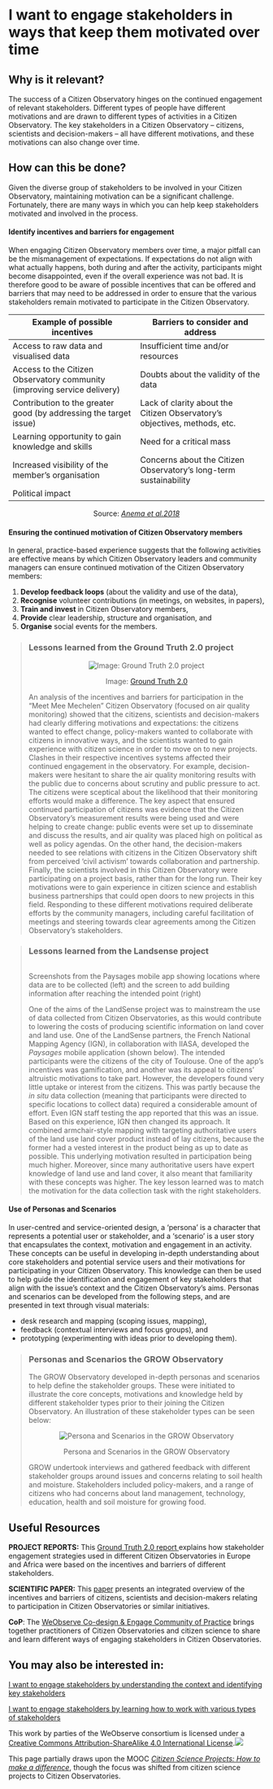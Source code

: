 # I want to engage stakeholders in ways that keep them motivated over time

## Why is it relevant?

The success of a Citizen Observatory hinges on the continued engagement of relevant stakeholders. Different types of people have different motivations and are drawn to different types of activities in a Citizen Observatory. The key stakeholders in a Citizen Observatory – citizens, scientists and decision-makers – all have different motivations, and these motivations can also change over time.

## How can this be done?

Given the diverse group of stakeholders to be involved in your Citizen Observatory, maintaining motivation can be a significant challenge. Fortunately, there are many ways in which you can help keep stakeholders motivated and involved in the process.

#### **Identify incentives and barriers for engagement**

When engaging Citizen Observatory members over time, a major pitfall can be the mismanagement of expectations. If expectations do not align with what actually happens, both during and after the activity, participants might become disappointed, even if the overall experience was not bad. It is therefore good to be aware of possible incentives that can be offered and barriers that may need to be addressed in order to ensure that the various stakeholders remain motivated to participate in the Citizen Observatory.

| Example of possible incentives                                           | Barriers to consider and address                                          |
| ------------------------------------------------------------------------ | ------------------------------------------------------------------------- |
| Access to raw data and visualised data                                   | Insufficient time and/or resources                                        |
| Access to the Citizen Observatory community (improving service delivery) | Doubts about the validity of the data                                     |
| Contribution to the greater good (by addressing the target issue)        | Lack of clarity about the Citizen Observatory’s objectives, methods, etc. |
| Learning opportunity to gain knowledge and skills                        | Need for a critical mass                                                  |
| Increased visibility of the member’s organisation                        | Concerns about the Citizen Observatory’s long-term sustainability         |
| Political impact                                                         |                                                                           |

<p align="center">Source: <a href="https://gt20.eu/wp-content/uploads/2020/06/GT2.0-D1.4-Updated-Engagement-Strategy_final.pdf"><em>Anema et al.2018</em></a></p>

#### **Ensuring the continued motivation of Citizen Observatory members**

In general, practice-based experience suggests that the following activities are effective means by which Citizen Observatory leaders and community managers can ensure continued motivation of the Citizen Observatory members:

1. **Develop feedback loops** (about the validity and use of the data),
2. **Recognise** volunteer contributions (in meetings, on websites, in papers),
3. **Train and invest** in Citizen Observatory members,
4. **Provide** clear leadership, structure and organisation, and
5. **Organise** social events for the members.

> ### Lessons learned from the Ground Truth 2.0 project
>
> <p align="center"><img src="https://www.weobserve.eu/wp-content/uploads/2021/03/Cookbook15.png" alt="Image: Ground Truth 2.0 project" data-size="original"></p>
>
> <p align="center">Image: <a href="https://gt20.eu/wp-content/uploads/2020/06/GT2.0-D1.8-Updated-report-on-incentives-and-barriers-Final-submission.pdf"> Ground Truth 2.0</a></p>
>
> An analysis of the incentives and barriers for participation in the “Meet Mee Mechelen” Citizen Observatory (focused on air quality monitoring) showed that the citizens, scientists and decision-makers had clearly differing motivations and expectations: the citizens wanted to effect change, policy-makers wanted to collaborate with citizens in innovative ways, and the scientists wanted to gain experience with citizen science in order to move on to new projects. Clashes in their respective incentives systems affected their continued engagement in the observatory. For example, decision-makers were hesitant to share the air quality monitoring results with the public due to concerns about scrutiny and public pressure to act. The citizens were sceptical about the likelihood that their monitoring efforts would make a difference. The key aspect that ensured continued participation of citizens was evidence that the Citizen Observatory’s measurement results were being used and were helping to create change: public events were set up to disseminate and discuss the results, and air quality was placed high on political as well as policy agendas. On the other hand, the decision-makers needed to see relations with citizens in the Citizen Observatory shift from perceived ‘civil activism’ towards collaboration and partnership. Finally, the scientists involved in this Citizen Observatory were participating on a project basis, rather than for the long run. Their key motivations were to gain experience in citizen science and establish business partnerships that could open doors to new projects in this field. Responding to these different motivations required deliberate efforts by the community managers, including careful facilitation of meetings and steering towards clear agreements among the Citizen Observatory’s stakeholders.

> ### Lessons learned from the Landsense project
>
> <p align="center"><img src="https://www.weobserve.eu/wp-content/uploads/2021/03/WO-CB-Landsense.png" alt=""></p>
>
> Screenshots from the Paysages mobile app showing locations where data are to be collected (left) and the screen to add building information after reaching the intended point (right)
>
> One of the aims of the LandSense project was to mainstream the use of data collected from Citizen Observatories, as this would contribute to lowering the costs of producing scientific information on land cover and land use. One of the LandSense partners, the French National Mapping Agency (IGN), in collaboration with IIASA, developed the _Paysages_ mobile application (shown below). The intended participants were the citizens of the city of Toulouse. One of the app’s incentives was gamification, and another was its appeal to citizens’ altruistic motivations to take part. However, the developers found very little uptake or interest from the citizens. This was partly because the _in situ_ data collection (meaning that participants were directed to specific locations to collect data) required a considerable amount of effort. Even IGN staff testing the app reported that this was an issue. Based on this experience, IGN then changed its approach. It combined armchair-style mapping with targeting authoritative users of the land use land cover product instead of lay citizens, because the former had a vested interest in the product being as up to date as possible. This underlying motivation resulted in participation being much higher. Moreover, since many authoritative users have expert knowledge of land use and land cover, it also meant that familiarity with these concepts was higher. The key lesson learned was to match the motivation for the data collection task with the right stakeholders.

#### **Use of Personas and Scenarios**

In user-centred and service-oriented design, a ‘persona’ is a character that represents a potential user or stakeholder, and a ‘scenario’ is a user story that encapsulates the context, motivation and engagement in an activity. These concepts can be useful in developing in-depth understanding about core stakeholders and potential service users and their motivations for participating in your Citizen Observatory. This knowledge can then be used to help guide the identification and engagement of key stakeholders that align with the issue’s context and the Citizen Observatory’s aims. Personas and scenarios can be developed from the following steps, and are presented in text through visual materials:

* desk research and mapping (scoping issues, mapping),
* feedback (contextual interviews and focus groups), and
* prototyping (experimenting with ideas prior to developing them).

> ### Personas and Scenarios the GROW Observatory
>
> The GROW Observatory developed in-depth personas and scenarios to help define the stakeholder groups. These were initiated to illustrate the core concepts, motivations and knowledge held by different stakeholder types prior to their joining the Citizen Observatory. An illustration of these stakeholder types can be seen below:
>
> <p align="center"><img src="https://www.weobserve.eu/wp-content/uploads/2021/03/Persona-and-Scenarios-in-the-GROW-Observatory2-scaled.jpg" alt="Persona and Scenarios in the GROW Observatory" data-size="original"></p>
>
> <p align="center">Persona and Scenarios in the GROW Observatory</p>
>
> GROW undertook interviews and gathered feedback with different stakeholder groups around issues and concerns relating to soil health and moisture. Stakeholders included policy-makers, and a range of citizens who had concerns about land management, technology, education, health and soil moisture for growing food.

## Useful Resources

**PROJECT REPORTS:** This [Ground Truth 2.0 report ](https://gt20.eu/knowledge-base/deliverable-d1-4-updated-stakeholder-engagement-strategy/)explains how stakeholder engagement strategies used in different Citizen Observatories in Europe and Africa were based on the incentives and barriers of different stakeholders.

**SCIENTIFIC PAPER:** This [paper](https://www.sciencedirect.com/science/article/pii/S1462901118306361) presents an integrated overview of the incentives and barriers of citizens, scientists and decision-makers relating to participation  in Citizen Observatories or similar initiatives.

**CoP**: The [WeObserve Co-design & Engage Community of Practice](https://www.weobserve.eu/weobserve-cop1-co-creating-citizen-observatories-and-engaging-citizens/) brings together practitioners of Citizen Observatories and citizen science to share and learn different ways of engaging stakeholders in Citizen Observatories.

## You may also be interested in:

[I want to engage stakeholders by understanding the context and identifying key stakeholders](https://books.fablabbcn.org/creating-successful-and-sustainable-cos-toolkit/~/revisions/x5I625C1iAGsddh976A6/creating-and-running-a-citizen-observatory/i-want-to-engage-stakeholders-by-understanding-the-context-and-identifying-key-stakeholders)

[I want to engage stakeholders by learning how to work with various types of stakeholders](https://books.fablabbcn.org/creating-successful-and-sustainable-cos-toolkit/~/revisions/x5I625C1iAGsddh976A6/creating-and-running-a-citizen-observatory/i-want-to-engage-stakeholders-by-learning-how-to-work-with-various-types-of-stakeholders)



This work by parties of the WeObserve consortium is licensed under a [Creative Commons Attribution-ShareAlike 4.0 International License](https://creativecommons.org/licenses/by-sa/2.0/).![](https://www.weobserve.eu/wp-content/uploads/2021/03/CC.png)

This page partially draws upon the MOOC [_Citizen Science Projects: How to make a difference_](https://www.futurelearn.com/courses/weobserve-the-earth/4), though the focus was shifted from citizen science projects to Citizen Observatories.
